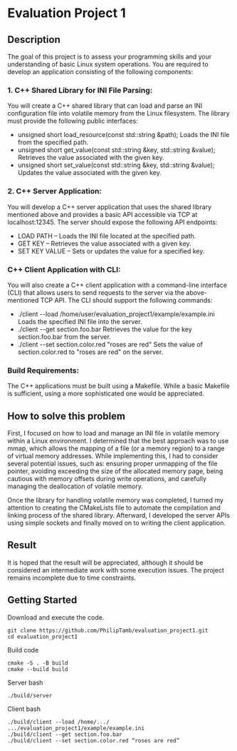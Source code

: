 # Evaluation Project 1

## Description

The goal of this project is to assess your programming skills and your understanding of basic Linux system operations. You are required to develop an application consisting of the following components:

### 1. C++ Shared Library for INI File Parsing:
You will create a C++ shared library that can load and parse an INI configuration file into volatile memory from the Linux filesystem. The library must provide the following public interfaces:
* unsigned short load_resource(const std::string &path);
Loads the INI file from the specified path.
* unsigned short get_value(const std::string &key, std::string &value);
Retrieves the value associated with the given key.
* unsigned short set_value(const std::string &key, std::string &value);
Updates the value associated with the given key.
### 2. C++ Server Application:
You will develop a C++ server application that uses the shared library mentioned above and provides a basic API accessible via TCP at localhost:12345. The server should expose the following API endpoints:
* LOAD PATH – Loads the INI file located at the specified path.
* GET KEY – Retrieves the value associated with a given key.
* SET KEY VALUE – Sets or updates the value for a specified key.
### C++ Client Application with CLI:
You will also create a C++ client application with a command-line interface (CLI) that allows users to send requests to the server via the above-mentioned TCP API. The CLI should support the following commands:
* ./client --load /home/user/evaluation_project1/example/example.ini
Loads the specified INI file into the server.
* ./client --get section.foo.bar
Retrieves the value for the key section.foo.bar from the server.
* ./client --set section.color.red "roses are red"
Sets the value of section.color.red to "roses are red" on the server.
### Build Requirements:
The C++ applications must be built using a Makefile. While a basic Makefile is sufficient, using a more sophisticated one would be appreciated.


## How to solve this problem
First, I focused on how to load and manage an INI file in volatile memory within a Linux environment. I determined that the best approach was to use mmap, which allows the mapping of a file (or a memory region) to a range of virtual memory addresses. While implementing this, I had to consider several potential issues, such as: ensuring proper unmapping of the file pointer, avoiding exceeding the size of the allocated memory page, being cautious with memory offsets during write operations, and carefully managing the deallocation of volatile memory.

Once the library for handling volatile memory was completed, I turned my attention to creating the CMakeLists file to automate the compilation and linking process of the shared library. Afterward, I developed the server APIs using simple sockets and finally moved on to writing the client application.

## Result
It is hoped that the result will be appreciated, although it should be considered an intermediate work with some execution issues. The project remains incomplete due to time constraints.


## Getting Started

Download and execute the code.

```
git clone https://github.com/PhilipTamb/evaluation_project1.git
cd evaluation_project1
```


Build code
```
cmake -S . -B build
cmake --build build
```

Server bash
```
./build/server
```

Client bash
```
./build/client --load /home/.../ .../evaluation_project1/example/example.ini
./build/client --get section.foo.bar
./build/client --set section.color.red “roses are red”
```
